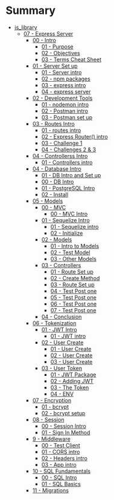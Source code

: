 # Summary
* [js_library]()
    * [07 - Express Server]()
        * [00 - Intro ]()
            * [01 - Purpose](javascript_library/06-Express-Server/00-intro/01-purpose.md)
            * [02 - Objectives](javascript_library/06-Express-Server/00-intro/02-set-up.md)
            * [03 - Terms Cheat Sheet](javascript_library/06-Express-Server/00-intro/03-server-terms.md)
        * [01 - Server Set up]()
            * [01 - Server intro](javascript_library/06-Express-Server/01-server-setup/01-server-intro.md)
            * [02 - npm packages](javascript_library/06-Express-Server/01-server-setup/02-server-dependencies.md)
            * [03 - express intro](javascript_library/06-Express-Server/01-server-setup/03-express-intro.md)
            * [04 - express server](javascript_library/06-Express-Server/01-server-setup/04-server-code.md)
        * [02 - Development Tools]()
            * [01 - nodemon intro](javascript_library/06-Express-Server/02-dev-tools/01-nodemon-intro.md)
            * [02 - Postman intro](javascript_library/06-Express-Server/02-dev-tools/02-postman-intro.md)
            * [03 - Postman set up](javascript_library/06-Express-Server/02-dev-tools/03-postman-practice.md)
        * [03 - Routes Intro]()
            * [01 - routes intro](javascript_library/06-Express-Server/03-routes/01-routes-intro.md)
            * [02 - Express Router() intro](javascript_library/06-Express-Server/03-routes/02-routes-express.md)
            * [03 - Challenge 1](javascript_library/06-Express-Server/03-routes/03-routes-solution.md)
            * [04 - Challenges 2 & 3](javascript_library/06-Express-Server/03-routes/04-routes-solution-two.md)
        * [04 - Controllerss Intro]()
            * [01 - Controllers intro](javascript_library/06-Express-Server/03-routes/01-controllers-intro.md)
        * [04 - Database Intro]()
            * [01 - DB Intro and Set up]()
            * [00 - DB Intro](javascript_library/06-Express-Server/04-db/00-db-intro/00-db-intro.md)
            * [01 - PostgreSQL Intro](javascript_library/06-Express-Server/04-db/00-db-intro/01-pg-intro.md)
            * [02 - Install](javascript_library/06-Express-Server/04-db/00-db-intro/02-pg-install.md)
        * [05 - Models]()
            * [00 - MVC]()
                * [00 - MVC Intro](javascript_library/06-Express-Server/05-model-view-controller/01-mvc/00-mvc.md)
            * [01 - Sequelize Intro]()
                * [01 - Sequelize intro](javascript_library/06-Express-Server/05-model-view-controller/01-sequelize/00-intro.md)
                * [02 - Initialize](javascript_library/06-Express-Server/05-model-view-controller/01-sequelize/01-sequelize.md)
            * [02 - Models]()
                * [01 - Intro to Models](javascript_library/06-Express-Server/05-model-view-controller/02-models/00-models.md)
                * [02 - Test Model](javascript_library/06-Express-Server/05-model-view-controller/02-models/01-test-models.md)
                * [03 - Other Models](javascript_library/06-Express-Server/05-model-view-controller/02-models/02-othermodels.md)
            * [03 - Controllers]()
                * [01 - Route Set up](javascript_library/06-Express-Server/05-model-view-controller/03-controllers/01-test-one.md)
                * [02 - Create Method](javascript_library/06-Express-Server/05-model-view-controller/03-controllers/02-test-two.md)
                * [03 - Route Set up](javascript_library/06-Express-Server/05-model-view-controller/03-controllers/03-test-three.md)
                * [04 - Test Post one](javascript_library/06-Express-Server/05-model-view-controller/03-controllers/04-test-four.md)
                * [05 - Test Post one](javascript_library/06-Express-Server/05-model-view-controller/03-controllers/05-test-five.md)
                * [06 - Test Post one](javascript_library/06-Express-Server/05-model-view-controller/03-controllers/06-test-six.md)
                * [07 - Test Post one](javascript_library/06-Express-Server/05-model-view-controller/03-controllers/07-test-seven.md)
            * [04 - Conclusion](javascript_library/06-Express-Server/05-model-view-controller/04-conclusion/01-conclusion.md)
        * [06 - Tokenization]()
            * [01 - JWT Intro]()
                * [01 - JWT intro](javascript_library/06-Express-Server/06-jwt/01-jwt-intro/01-jwt-intro.md)
            * [02 - User Create]()
                * [01 - User Create](javascript_library/06-Express-Server/06-jwt/02-user-create/01-user-create.md)
                * [02 - User Create](javascript_library/06-Express-Server/06-jwt/02-user-create/02-user-create2.md)
                * [03 - User Create](javascript_library/06-Express-Server/06-jwt/02-user-create/03-user-create3.md)
            * [03 - User Token]()
                * [01 - JWT Package](javascript_library/06-Express-Server/06-jwt/03-user-token/01-jwt-package.md)
                * [02 - Adding JWT](javascript_library/06-Express-Server/06-jwt/03-user-token/02-adding-jwt.md)
                * [03 - The Token](javascript_library/06-Express-Server/06-jwt/03-user-token/03-token-with-user.md)
                * [04 - ENV](javascript_library/06-Express-Server/06-jwt/03-user-token/04-process-env.md)
        * [07 - Encryption]()
            * [01 - bcrypt](javascript_library/06-Express-Server/07-encryption/00-bcrypt-intro.md)
            * [02 - bcrypt setup](javascript_library/06-Express-Server/07-encryption/01-bcrypt-setup.md)   
        * [08 - Session]()
            * [00 - Session Intro](javascript_library/06-Express-Server/08-session/00-session-intro.md)
            * [01 - Sign In Method](javascript_library/06-Express-Server/08-session/01-signinmethod.md)
        * [9 - Middleware]()
            * [00 - Test Client](javascript_library/06-Express-Server/9-middleware/00-test-client.md)
            * [01 - CORS intro](javascript_library/06-Express-Server/9-middleware/01-middleware-intro.md)
            * [02 - Headers intro](javascript_library/06-Express-Server/9-middleware/02-headers.md)
            * [03 - App intro](javascript_library/06-Express-Server/9-middleware/03-app.md)
        * [10 - SQL Fundamentals]()
            * [00 - SQL Intro](javascript_library/06-Express-Server/10-sql-intro/00-sql-intro.md)
            * [01 - SQL Basics](javascript_library/06-Express-Server/10-sql-intro/01-sql-basics.md)
        * [11 - Migrations]()
   

<!-- * [Eleven Fifty Style Guide](StyleGuide/StyleGuide.md) -->